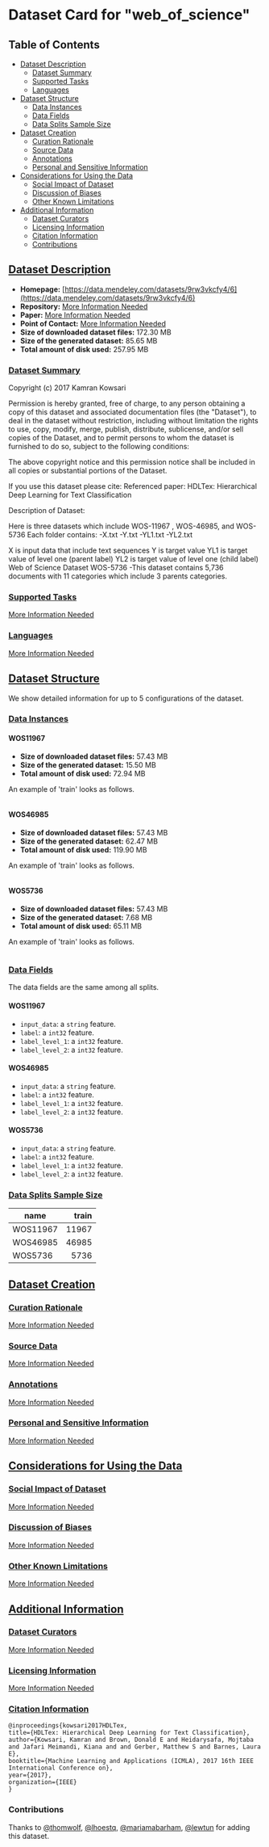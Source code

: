 ---
---

# Dataset Card for "web_of_science"

## Table of Contents
- [Dataset Description](#dataset-description)
  - [Dataset Summary](#dataset-summary)
  - [Supported Tasks](#supported-tasks)
  - [Languages](#languages)
- [Dataset Structure](#dataset-structure)
  - [Data Instances](#data-instances)
  - [Data Fields](#data-fields)
  - [Data Splits Sample Size](#data-splits-sample-size)
- [Dataset Creation](#dataset-creation)
  - [Curation Rationale](#curation-rationale)
  - [Source Data](#source-data)
  - [Annotations](#annotations)
  - [Personal and Sensitive Information](#personal-and-sensitive-information)
- [Considerations for Using the Data](#considerations-for-using-the-data)
  - [Social Impact of Dataset](#social-impact-of-dataset)
  - [Discussion of Biases](#discussion-of-biases)
  - [Other Known Limitations](#other-known-limitations)
- [Additional Information](#additional-information)
  - [Dataset Curators](#dataset-curators)
  - [Licensing Information](#licensing-information)
  - [Citation Information](#citation-information)
  - [Contributions](#contributions)

## [Dataset Description](#dataset-description)

- **Homepage:** [https://data.mendeley.com/datasets/9rw3vkcfy4/6](https://data.mendeley.com/datasets/9rw3vkcfy4/6)
- **Repository:** [More Information Needed](https://github.com/huggingface/datasets/blob/master/CONTRIBUTING.md#how-to-contribute-to-the-dataset-cards)
- **Paper:** [More Information Needed](https://github.com/huggingface/datasets/blob/master/CONTRIBUTING.md#how-to-contribute-to-the-dataset-cards)
- **Point of Contact:** [More Information Needed](https://github.com/huggingface/datasets/blob/master/CONTRIBUTING.md#how-to-contribute-to-the-dataset-cards)
- **Size of downloaded dataset files:** 172.30 MB
- **Size of the generated dataset:** 85.65 MB
- **Total amount of disk used:** 257.95 MB

### [Dataset Summary](#dataset-summary)

Copyright (c) 2017 Kamran Kowsari

Permission is hereby granted, free of charge, to any person obtaining a copy of this dataset and associated documentation files (the "Dataset"), to deal
in the dataset without restriction, including without limitation the rights to use, copy, modify, merge, publish, distribute, sublicense, and/or sell
copies of the Dataset, and to permit persons to whom the dataset is furnished to do so, subject to the following conditions:

The above copyright notice and this permission notice shall be included in all copies or substantial portions of the Dataset.

If you use this dataset please cite: Referenced paper: HDLTex: Hierarchical Deep Learning for Text Classification

Description of Dataset:

Here is three datasets which include WOS-11967 , WOS-46985, and WOS-5736
Each folder contains:
-X.txt
-Y.txt
-YL1.txt
-YL2.txt

X is input data that include text sequences
Y is target value
YL1 is target value of level one (parent label)
YL2 is target value of level one (child label)
Web of Science Dataset WOS-5736
                        -This dataset contains 5,736 documents with 11 categories which include 3 parents categories.

### [Supported Tasks](#supported-tasks)

[More Information Needed](https://github.com/huggingface/datasets/blob/master/CONTRIBUTING.md#how-to-contribute-to-the-dataset-cards)

### [Languages](#languages)

[More Information Needed](https://github.com/huggingface/datasets/blob/master/CONTRIBUTING.md#how-to-contribute-to-the-dataset-cards)

## [Dataset Structure](#dataset-structure)

We show detailed information for up to 5 configurations of the dataset.

### [Data Instances](#data-instances)

#### WOS11967

- **Size of downloaded dataset files:** 57.43 MB
- **Size of the generated dataset:** 15.50 MB
- **Total amount of disk used:** 72.94 MB

An example of 'train' looks as follows.
```

```

#### WOS46985

- **Size of downloaded dataset files:** 57.43 MB
- **Size of the generated dataset:** 62.47 MB
- **Total amount of disk used:** 119.90 MB

An example of 'train' looks as follows.
```

```

#### WOS5736

- **Size of downloaded dataset files:** 57.43 MB
- **Size of the generated dataset:** 7.68 MB
- **Total amount of disk used:** 65.11 MB

An example of 'train' looks as follows.
```

```

### [Data Fields](#data-fields)

The data fields are the same among all splits.

#### WOS11967
- `input_data`: a `string` feature.
- `label`: a `int32` feature.
- `label_level_1`: a `int32` feature.
- `label_level_2`: a `int32` feature.

#### WOS46985
- `input_data`: a `string` feature.
- `label`: a `int32` feature.
- `label_level_1`: a `int32` feature.
- `label_level_2`: a `int32` feature.

#### WOS5736
- `input_data`: a `string` feature.
- `label`: a `int32` feature.
- `label_level_1`: a `int32` feature.
- `label_level_2`: a `int32` feature.

### [Data Splits Sample Size](#data-splits-sample-size)

|  name  |train|
|--------|----:|
|WOS11967|11967|
|WOS46985|46985|
|WOS5736 | 5736|

## [Dataset Creation](#dataset-creation)

### [Curation Rationale](#curation-rationale)

[More Information Needed](https://github.com/huggingface/datasets/blob/master/CONTRIBUTING.md#how-to-contribute-to-the-dataset-cards)

### [Source Data](#source-data)

[More Information Needed](https://github.com/huggingface/datasets/blob/master/CONTRIBUTING.md#how-to-contribute-to-the-dataset-cards)

### [Annotations](#annotations)

[More Information Needed](https://github.com/huggingface/datasets/blob/master/CONTRIBUTING.md#how-to-contribute-to-the-dataset-cards)

### [Personal and Sensitive Information](#personal-and-sensitive-information)

[More Information Needed](https://github.com/huggingface/datasets/blob/master/CONTRIBUTING.md#how-to-contribute-to-the-dataset-cards)

## [Considerations for Using the Data](#considerations-for-using-the-data)

### [Social Impact of Dataset](#social-impact-of-dataset)

[More Information Needed](https://github.com/huggingface/datasets/blob/master/CONTRIBUTING.md#how-to-contribute-to-the-dataset-cards)

### [Discussion of Biases](#discussion-of-biases)

[More Information Needed](https://github.com/huggingface/datasets/blob/master/CONTRIBUTING.md#how-to-contribute-to-the-dataset-cards)

### [Other Known Limitations](#other-known-limitations)

[More Information Needed](https://github.com/huggingface/datasets/blob/master/CONTRIBUTING.md#how-to-contribute-to-the-dataset-cards)

## [Additional Information](#additional-information)

### [Dataset Curators](#dataset-curators)

[More Information Needed](https://github.com/huggingface/datasets/blob/master/CONTRIBUTING.md#how-to-contribute-to-the-dataset-cards)

### [Licensing Information](#licensing-information)

[More Information Needed](https://github.com/huggingface/datasets/blob/master/CONTRIBUTING.md#how-to-contribute-to-the-dataset-cards)

### [Citation Information](#citation-information)

```
@inproceedings{kowsari2017HDLTex,
title={HDLTex: Hierarchical Deep Learning for Text Classification},
author={Kowsari, Kamran and Brown, Donald E and Heidarysafa, Mojtaba and Jafari Meimandi, Kiana and and Gerber, Matthew S and Barnes, Laura E},
booktitle={Machine Learning and Applications (ICMLA), 2017 16th IEEE International Conference on},
year={2017},
organization={IEEE}
}

```


### Contributions

Thanks to [@thomwolf](https://github.com/thomwolf), [@lhoestq](https://github.com/lhoestq), [@mariamabarham](https://github.com/mariamabarham), [@lewtun](https://github.com/lewtun) for adding this dataset.